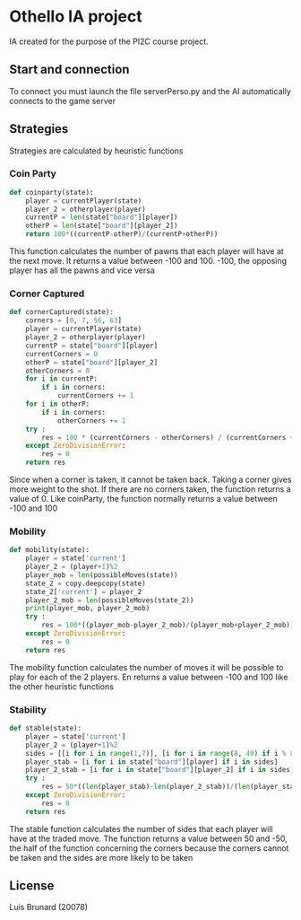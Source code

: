 # Othello IA project

IA created for the purpose of the PI2C course project.

## Start and connection

To connect you must launch the file serverPerso.py and the AI automatically connects to the game server


## Strategies 
Strategies are calculated by heuristic functions
### Coin Party

```py
def coinparty(state):
    player = currentPlayer(state)
    player_2 = otherplayer(player)
    currentP = len(state["board"][player])
    otherP = len(state["board"][player_2])
    return 100*((currentP-otherP)/(currentP+otherP))
```
This function calculates the number of pawns that each player will have at the next move. It returns a value between -100 and 100. -100, the opposing player has all the pawns and vice versa

### Corner Captured
```py
def cornerCaptured(state):
    corners = [0, 7, 56, 63]
    player = currentPlayer(state)
    player_2 = otherplayer(player)
    currentP = state["board"][player]
    currentCorners = 0
    otherP = state["board"][player_2]
    otherCorners = 0
    for i in currentP:
        if i in corners:
            currentCorners += 1
    for i in otherP:
        if i in corners:
            otherCorners += 1
    try : 
        res = 100 * (currentCorners - otherCorners) / (currentCorners + otherCorners)
    except ZeroDivisionError:
        res = 0
    return res
```
Since when a corner is taken, it cannot be taken back. Taking a corner gives more weight to the shot.
If there are no corners taken, the function returns a value of 0.
Like coinParty, the function normally returns a value between -100 and 100
### Mobility
```py
def mobility(state):
    player = state['current']
    player_2 = (player+1)%2
    player_mob = len(possibleMoves(state))
    state_2 = copy.deepcopy(state)
    state_2['current'] = player_2
    player_2_mob = len(possibleMoves(state_2))
    print(player_mob, player_2_mob)
    try : 
        res = 100*((player_mob-player_2_mob)/(player_mob+player_2_mob))
    except ZeroDivisionError:
        res = 0
    return res
```
The mobility function calculates the number of moves it will be possible to play for each of the 2 players. En returns a value between -100 and 100 like the other heuristic functions

### Stability
```py
def stable(state):
    player = state['current']
    player_2 = (player+1)%2
    sides = [[i for i in range(1,7)], [i for i in range(8, 49) if i % 8 == 0], [i for i in range(57, 63)], [15,23,31,39,47,55]]
    player_stab = [i for i in state["board"][player] if i in sides]
    player_2_stab = [i for i in state["board"][player_2] if i in sides]
    try :
        res = 50*((len(player_stab)-len(player_2_stab))/(len(player_stab)+len(player_2_stab)))
    except ZeroDivisionError:
        res = 0
    return res
```
The stable function calculates the number of sides that each player will have at the traded move. The function returns a value between 50 and -50, the half of the function concerning the corners because the corners cannot be taken and the sides are more likely to be taken

## License
Luis Brunard (20078)